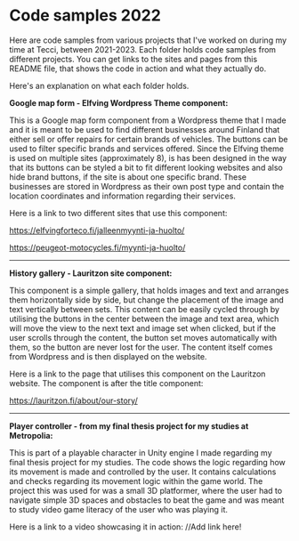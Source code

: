 # Code samples 2022

Here are code samples from various projects that I've worked on during my time at Tecci, between 2021-2023.
Each folder holds code samples from different projects.
You can get links to the sites and pages from this README file, that shows the code in action and what they actually do.

Here's an explanation on what each folder holds.

<b>Google map form - Elfving Wordpress Theme component:</b>

This is a Google map form component from a Wordpress theme that I made and it is meant to be used to find different businesses around Finland that either sell or offer repairs for certain brands of vehicles. 
The buttons can be used to filter specific brands and services offered.
Since the Elfving theme is used on multiple sites (approximately 8), is has been designed in the way that its buttons can be styled a bit to fit different looking websites and also hide brand buttons, if the site is about one specific brand.
These businesses are stored in Wordpress as their own post type and contain the location coordinates and information regarding their services.

Here is a link to two different sites that use this component:

https://elfvingforteco.fi/jalleenmyynti-ja-huolto/

https://peugeot-motocycles.fi/myynti-ja-huolto/

--------------------------------------------------------------------------------------------

<b>History gallery - Lauritzon site component:</b>

This component is a simple gallery, that holds images and text and arranges them horizontally side by side, but change the placement of the image and text vertically between sets. This content can be easily cycled through by utilising the buttons in the center between the image and text area, which will move the view to the next text and image set when clicked, but if the user scrolls through the content, the button set moves automatically with them, so the button are never lost for the user.
The content itself comes from Wordpress and is then displayed on the website.

Here is a link to the page that utilises this component on the Lauritzon website. The component is after the title component:

https://lauritzon.fi/about/our-story/

--------------------------------------------------------------------------------------------

<b>Player controller - from my final thesis project for my studies at Metropolia:</b>

This is part of a playable character in Unity engine I made regarding my final thesis project for my studies. The code shows the logic regarding how its movement is made and controlled by the user. It contains calculations and checks regarding its movement logic within the game world.
The project this was used for was a small 3D platformer, where the user had to navigate simple 3D spaces and obstacles to beat the game and was meant to study video game literacy of the user who was playing it.

Here is a link to a video showcasing it in action:
//Add link here!

